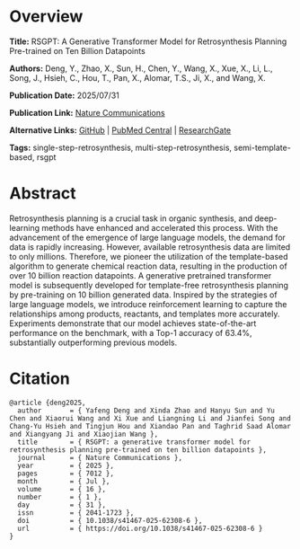 # Overview
**Title:**
RSGPT: A Generative Transformer Model for Retrosynthesis Planning Pre-trained on Ten Billion Datapoints

**Authors:**
Deng, Y., Zhao, X., Sun, H., Chen, Y., Wang, X., Xue, X., Li, L., Song, J., Hsieh, C., Hou, T., Pan, X., Alomar, T.S., Ji, X., and Wang, X.

**Publication Date:**
2025/07/31

**Publication Link:**
[Nature Communications](https://www.nature.com/articles/s41467-025-62308-6)

**Alternative Links:**
[GitHub](https://github.com/jogjogee/RSGPT) |
[PubMed Central](https://pmc.ncbi.nlm.nih.gov/articles/PMC12314115) |
[ResearchGate](https://www.researchgate.net/publication/394173109_RSGPT_a_generative_transformer_model_for_retrosynthesis_planning_pre-trained_on_ten_billion_datapoints)

**Tags:**
single-step-retrosynthesis, multi-step-retrosynthesis, semi-template-based, rsgpt


# Abstract
Retrosynthesis planning is a crucial task in organic synthesis, and deep-learning methods have enhanced and accelerated this process.
With the advancement of the emergence of large language models, the demand for data is rapidly increasing.
However, available retrosynthesis data are limited to only millions.
Therefore, we pioneer the utilization of the template-based algorithm to generate chemical reaction data, resulting in the production of over 10 billion reaction datapoints.
A generative pretrained transformer model is subsequently developed for template-free retrosynthesis planning by pre-training on 10 billion generated data.
Inspired by the strategies of large language models, we introduce reinforcement learning to capture the relationships among products, reactants, and templates more accurately.
Experiments demonstrate that our model achieves state-of-the-art performance on the benchmark, with a Top-1 accuracy of 63.4%, substantially outperforming previous models.


# Citation
```
@article {deng2025,
  author       = { Yafeng Deng and Xinda Zhao and Hanyu Sun and Yu Chen and Xiaorui Wang and Xi Xue and Liangning Li and Jianfei Song and Chang-Yu Hsieh and Tingjun Hou and Xiandao Pan and Taghrid Saad Alomar and Xiangyang Ji and Xiaojian Wang },
  title        = { RSGPT: a generative transformer model for retrosynthesis planning pre-trained on ten billion datapoints },
  journal      = { Nature Communications },
  year         = { 2025 },
  pages        = { 7012 },
  month        = { Jul },
  volume       = { 16 },
  number       = { 1 },
  day          = { 31 },
  issn         = { 2041-1723 },
  doi          = { 10.1038/s41467-025-62308-6 },
  url          = { https://doi.org/10.1038/s41467-025-62308-6 }
}
```
